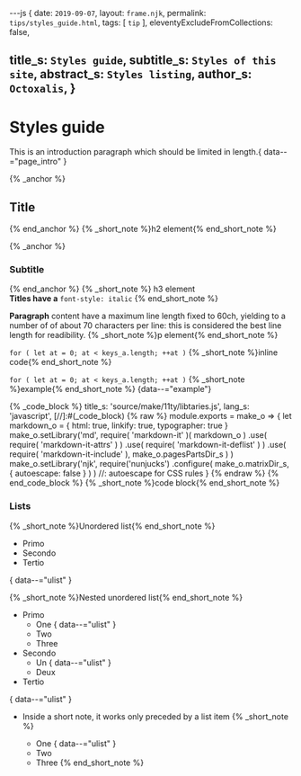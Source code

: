 ---js
{
  date:      `2019-09-07`,
  layout:    `frame.njk`,
  permalink: `tips/styles_guide.html`,
  tags:      [ `tip` ],
  eleventyExcludeFromCollections: false,

  title_s:    `Styles guide`,
  subtitle_s: `Styles of this site`,
  abstract_s: `Styles listing`,
  author_s:   `Octoxalis`,
}
---
[comment]: # (======== Post ========)
# Styles guide

This is an introduction paragraph which should be limited in length.{ data--="page_intro" }


{% _anchor %}
## Title
{% end_anchor %}
{% _short_note %}h2 element{% end_short_note %}


{% _anchor %}
### Subtitle
{% end_anchor %}
{% _short_note %}
h3 element<br>
<b>Titles have a</b> <code>font-style: italic</code>
{% end_short_note %}  


**Paragraph** content have a maximum line length fixed to 60ch, yielding to a number of  of about 70 characters per line: this is considered the best line length for readibility.
{% _short_note %}p element{% end_short_note %}


`for ( let at = 0; at < keys_a.length; ++at )`
{% _short_note %}inline code{% end_short_note %}


`for ( let at = 0; at < keys_a.length; ++at )`
{% _short_note %}example{% end_short_note %}
{data--="example"}


{% _code_block %}
    title_s: 'source/make/11ty/libtaries.js',
    lang_s: 'javascript',
[//]:#(_code_block)
{% raw %}
module.exports = make_o =>
{
  let markdown_o =
  {
    html:        true,
    linkify:     true,
    typographer: true
  }
  make_o.setLibrary('md',
    require( 'markdown-it' )( markdown_o )
      .use( require( 'markdown-it-attrs' ) )
      .use( require( 'markdown-it-deflist' ) )
      .use( require( 'markdown-it-include' ), make_o.pagesPartsDir_s )
  )
  make_o.setLibrary('njk',
    require('nunjucks')
      .configure( make_o.matrixDir_s, { autoescape: false } ) )  //: autoescape for CSS rules
}
{% endraw %}
{% end_code_block %}
{% _short_note %}code block{% end_short_note %}


### Lists

{% _short_note %}Unordered list{% end_short_note %}

+ Primo
+ Secondo
+ Tertio

{ data--="ulist" }

{% _short_note %}Nested unordered list{% end_short_note %}


+ Primo
  - One
{ data--="ulist" }
  - Two
  - Three
+ Secondo
  - Un
{ data--="ulist" }
  - Deux
+ Tertio

{ data--="ulist" }



- Inside a short note, it works only preceded by a list item
{% _short_note %}

  + One
{ data--="ulist" }
  + Two
  + Three
{% end_short_note %}


[comment]: # (======== Links ========)
